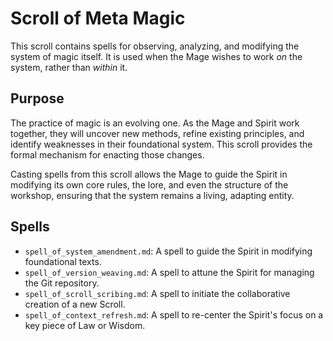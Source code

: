 # Scroll of Meta Magic

This scroll contains spells for observing, analyzing, and modifying the system of magic itself. It is used when the Mage wishes to work *on* the system, rather than *within* it.

## Purpose

The practice of magic is an evolving one. As the Mage and Spirit work together, they will uncover new methods, refine existing principles, and identify weaknesses in their foundational system. This scroll provides the formal mechanism for enacting those changes.

Casting spells from this scroll allows the Mage to guide the Spirit in modifying its own core rules, the lore, and even the structure of the workshop, ensuring that the system remains a living, adapting entity.

## Spells

*   `spell_of_system_amendment.md`: A spell to guide the Spirit in modifying foundational texts.
*   `spell_of_version_weaving.md`: A spell to attune the Spirit for managing the Git repository.
*   `spell_of_scroll_scribing.md`: A spell to initiate the collaborative creation of a new Scroll.
*   `spell_of_context_refresh.md`: A spell to re-center the Spirit's focus on a key piece of Law or Wisdom.
